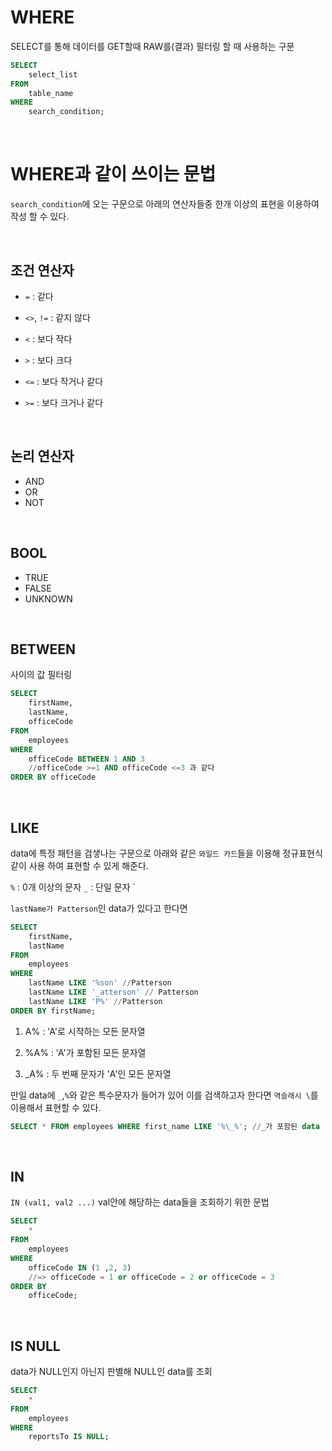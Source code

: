 # WHERE

SELECT를 통해 데이터를 GET할때 RAW를(결과) 필터링 할 때 사용하는 구문

```SQL
SELECT
    select_list
FROM
    table_name
WHERE
    search_condition;
```

<br>

# WHERE과 같이 쓰이는 문법

`search_condition`에 오는 구문으로 아래의 연산자들중 한개 이상의 표현을 이용하여 작성 할 수 있다.

<br>

## 조건 연산자

- `=` : 같다

- `<>`, `!=` : 같지 않다
- `<` : 보다 작다
- `>` : 보다 크다
- `<=` : 보다 작거나 같다
- `>=` : 보다 크거나 같다

<br>

## 논리 연산자

- AND
- OR
- NOT

<br>

## BOOL

- TRUE
- FALSE
- UNKNOWN

<br>

## BETWEEN

사이의 값 필터링

```SQL
SELECT
    firstName,
    lastName,
    officeCode
FROM
    employees
WHERE
    officeCode BETWEEN 1 AND 3
    //officeCode >=1 AND officeCode <=3 과 같다
ORDER BY officeCode
```

<br>

## LIKE

data에 특정 패턴을 검샣나는 구문으로 아래와 같은 `와일드 카드`들을 이용해 정규표현식같이 사용 하여 표현할 수 있게 해준다.

`%` : 0개 이상의 문자
`_` : 단일 문자
`

`lastName가 Patterson`인 data가 있다고 한다면

```sql
SELECT
    firstName,
    lastName
FROM
    employees
WHERE
    lastName LIKE '%son' //Patterson
    lastName LIKE '_atterson' // Patterson
    lastName LIKE 'P%' //Patterson
ORDER BY firstName;
```

1. A% : 'A'로 시작하는 모든 문자열
2. %A% : 'A'가 포함된 모든 문자열

3. \_A% : 두 번째 문자가 'A'인 모든 문자열

만일 data에 `_`,`%`와 같은 특수문자가 들어가 있어 이를 검색하고자 한다면 `역슬래시 \`를 이용해서 표현할 수 있다.

```sql
SELECT * FROM employees WHERE first_name LIKE '%\_%'; //_가 포함된 data
```

<br>

## IN

`IN (val1, val2 ...)` val안에 해당하는 data들을 조회하기 위한 문법

```sql
SELECT
    *
FROM
    employees
WHERE
    officeCode IN (1 ,2, 3)
    //=> officeCode = 1 or officeCode = 2 or officeCode = 3
ORDER BY
    officeCode;
```

<br>

## IS NULL

data가 NULL인지 아닌지 판별해 NULL인 data를 조회

```sql
SELECT
    *
FROM
    employees
WHERE
    reportsTo IS NULL;
```
